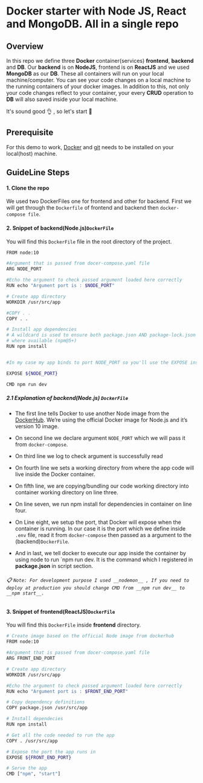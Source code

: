 # Docker starter with Node JS, React and MongoDB. All in a single repo

## Overview

In this repo we define three **Docker**  container(services) **frontend**,  **backend** and **DB**. Our **backend** is on 
**NodeJS**, frontend is on **ReactJS** and we used **MongoDB** as our **DB**. These all containers will run on your local machine/computer. 
You can see your code changes on a local machine to the running containers of your docker images. In addition to this, not only your code changes reflect to your container, your every **CRUD** operation to **DB** will also saved inside your local machine.
 
It's sound good  :ok_hand: , so let's start :runner:

## Prerequisite

For this demo to work, [Docker](http://docker.com) and [git](https://git-scm.com/) needs to be installed on your local(host) machine.

## GuideLine Steps

#### 1. Clone the repo
We used two DockerFiles one for frontend and other for backend. 
First we will get through the `Dockerfile` of frontend and backend then `docker-compose file`.

#### 2. Snippet of backend(Node.js)`DockerFile`

You will find this `DockerFile` file in the root directory of the project.

```bash
FROM node:10

#Argument that is passed from docer-compose.yaml file
ARG NODE_PORT

#Echo the argument to check passed argument loaded here correctly
RUN echo "Argument port is : $NODE_PORT"

# Create app directory
WORKDIR /usr/src/app

#COPY . .
COPY . .

# Install app dependencies
# A wildcard is used to ensure both package.json AND package-lock.json are copied
# where available (npm@5+)
RUN npm install


#In my case my app binds to port NODE_PORT so you'll use the EXPOSE instruction to have it mapped by the docker daemon:

EXPOSE ${NODE_PORT}

CMD npm run dev
```

##### 2.1 Explanation of backend(Node.js) `DockerFile`

- The first line tells Docker to use another Node image from the [DockerHub](https://hub.docker.com/). We’re using the official Docker image for Node.js and it’s version 10 image.

- On second line we declare argument `NODE_PORT` which we will pass it from `docker-compose`.

- On third line we log to check argument is successfully read 

- On fourth line we sets a working directory from where the app code will live inside the Docker container.

- On fifth line, we are copying/bundling our code working directory into container working directory on line three.

- On line seven, we run npm install for dependencies in container on line four.

- On Line eight, we setup the port, that Docker will expose when the container is running. In our case it is the port which we define inside `.env` file, read it from `docker-compose` then passed as a argument to the (backend)`DockerFile`.

- And in last, we tell docker to execute our app inside the container by using node to run `npm run dev. It is the command which I registered in __package.json__ in script section.

###### :clipboard: `Note: For development purpose I used __nodemon__ , If you need to deploy at production you should change CMD from __npm run dev__ to __npm start__.`

#### 3. Snippet of frontend(ReactJS)`DockerFile`

You will find this `DockerFile` inside **frontend** directory. 

```bash
# Create image based on the official Node image from dockerhub
FROM node:10

#Argument that is passed from docer-compose.yaml file
ARG FRONT_END_PORT

# Create app directory
WORKDIR /usr/src/app

#Echo the argument to check passed argument loaded here correctly
RUN echo "Argument port is : $FRONT_END_PORT"

# Copy dependency definitions
COPY package.json /usr/src/app

# Install dependecies
RUN npm install

# Get all the code needed to run the app
COPY . /usr/src/app

# Expose the port the app runs in
EXPOSE ${FRONT_END_PORT}

# Serve the app
CMD ["npm", "start"]

